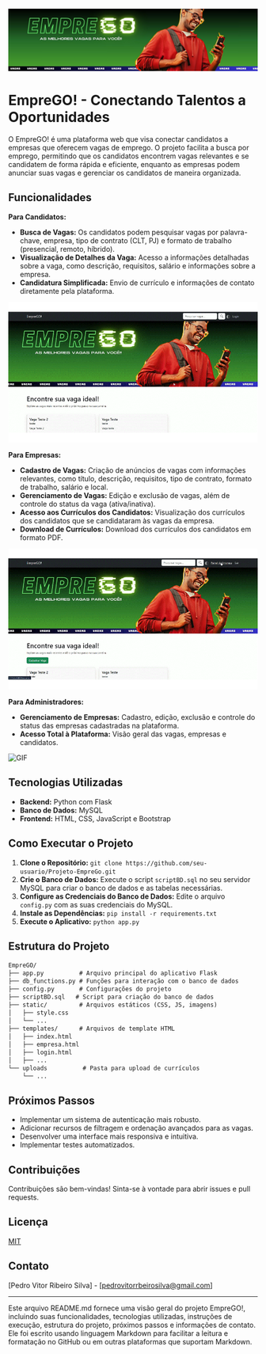 ![imagem de capa](static/img/banner.jpg)
# EmpreGO! - Conectando Talentos a Oportunidades

O EmpreGO! é uma plataforma web que visa conectar candidatos a empresas que oferecem vagas de emprego. O projeto facilita a busca por emprego, permitindo que os candidatos encontrem vagas relevantes e se candidatem de forma rápida e eficiente, enquanto as empresas podem anunciar suas vagas e gerenciar os candidatos de maneira organizada.

## Funcionalidades

**Para Candidatos:**

* **Busca de Vagas:** Os candidatos podem pesquisar vagas por palavra-chave, empresa, tipo de contrato (CLT, PJ) e formato de trabalho (presencial, remoto, híbrido).
* **Visualização de Detalhes da Vaga:** Acesso a informações detalhadas sobre a vaga, como descrição, requisitos, salário e informações sobre a empresa.
* **Candidatura Simplificada:** Envio de currículo e informações de contato diretamente pela plataforma.

![GIF](static/img/pesquisa.gif)

**Para Empresas:**

* **Cadastro de Vagas:** Criação de anúncios de vagas com informações relevantes, como título, descrição, requisitos, tipo de contrato, formato de trabalho, salário e local.
* **Gerenciamento de Vagas:** Edição e exclusão de vagas, além de controle do status da vaga (ativa/inativa).
* **Acesso aos Currículos dos Candidatos:** Visualização dos currículos dos candidatos que se candidataram às vagas da empresa.
* **Download de Currículos:** Download dos currículos dos candidatos em formato PDF.

![GIF](static/img/empresa.gif)

**Para Administradores:**
* **Gerenciamento de Empresas:** Cadastro, edição, exclusão e controle do status das empresas cadastradas na plataforma.
* **Acesso Total à Plataforma:** Visão geral das vagas, empresas e candidatos.
 
![GIF](static/img/adm.gif)
 
## Tecnologias Utilizadas

* **Backend:** Python com Flask
* **Banco de Dados:** MySQL
* **Frontend:** HTML, CSS, JavaScript e Bootstrap

## Como Executar o Projeto

1. **Clone o Repositório:** `git clone https://github.com/seu-usuario/Projeto-EmpreGo.git`
2. **Crie o Banco de Dados:** Execute o script `scriptBD.sql` no seu servidor MySQL para criar o banco de dados e as tabelas necessárias.
3. **Configure as Credenciais do Banco de Dados:**  Edite o arquivo `config.py` com as suas credenciais do MySQL.
4. **Instale as Dependências:** `pip install -r requirements.txt`
5. **Execute o Aplicativo:** `python app.py`

## Estrutura do Projeto

```
EmpreGO/
├── app.py          # Arquivo principal do aplicativo Flask
├── db_functions.py # Funções para interação com o banco de dados
├── config.py       # Configurações do projeto
├── scriptBD.sql   # Script para criação do banco de dados
├── static/         # Arquivos estáticos (CSS, JS, imagens)
│   ├── style.css
│   └── ...
├── templates/      # Arquivos de template HTML
│   ├── index.html
│   ├── empresa.html
│   ├── login.html
│   ├── ...
└── uploads          # Pasta para upload de currículos
    └── ...

```


## Próximos Passos

* Implementar um sistema de autenticação mais robusto.
* Adicionar recursos de filtragem e ordenação avançados para as vagas.
* Desenvolver uma interface mais responsiva e intuitiva.
* Implementar testes automatizados.

## Contribuições

Contribuições são bem-vindas! Sinta-se à vontade para abrir issues e pull requests.


## Licença

[MIT](https://choosealicense.com/licenses/mit/)


## Contato

[Pedro Vitor Ribeiro Silva] - [pedrovitorrbeirosilva@gmail.com]


---



Este arquivo README.md fornece uma visão geral do projeto EmpreGO!, incluindo suas funcionalidades, tecnologias utilizadas, instruções de execução, estrutura do projeto, próximos passos e informações de contato. Ele foi escrito usando linguagem Markdown para facilitar a leitura e formatação no GitHub ou em outras plataformas que suportam Markdown.
